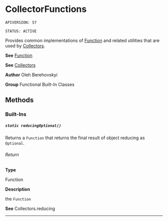 # CollectorFunctions

`APIVERSION: 57`

`STATUS: ACTIVE`

Provides common implementations of [Function](/docs/Functional-Abstract-Classes/Function.md) and related utilities that are used by [Collectors](/docs/Functional-Built-In-Classes/Collectors.md).


**See** [Function](/docs/Functional-Abstract-Classes/Function.md)


**See** [Collectors](/docs/Functional-Built-In-Classes/Collectors.md)


**Author** Oleh Berehovskyi


**Group** Functional Built-In Classes

## Methods
### Built-Ins
##### `static reducingOptional()`

Returns a `Function` that returns the final result of object reducing as `Optional`.

###### Return

**Type**

Function

**Description**

the `Function`


**See** Collectors.reducing

---
